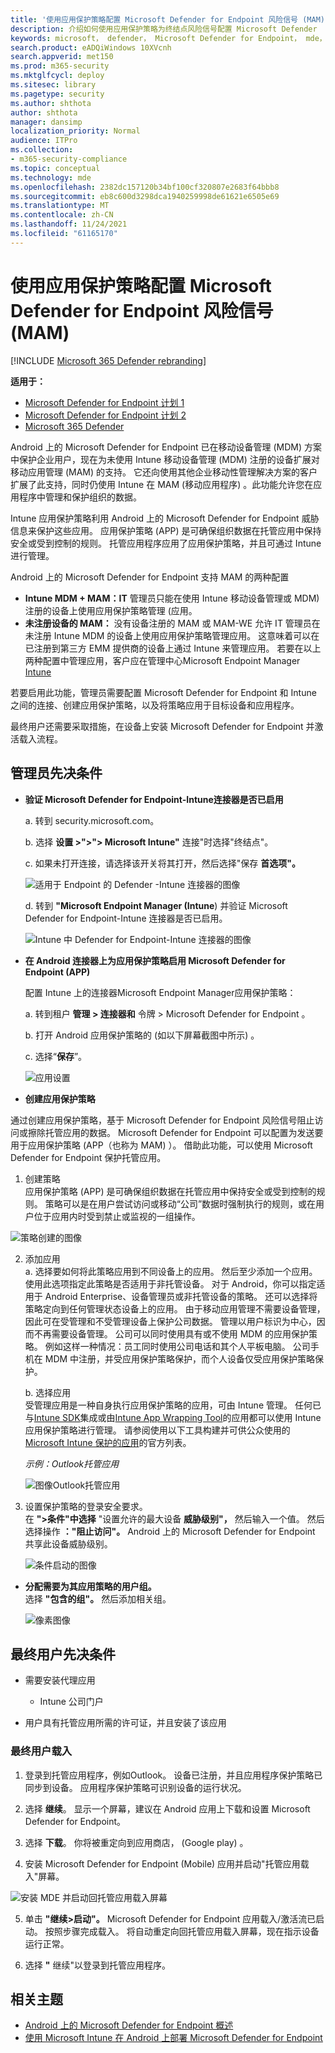 ```yaml
---
title: '使用应用保护策略配置 Microsoft Defender for Endpoint 风险信号 (MAM) '
description: 介绍如何使用应用保护策略为终结点风险信号配置 Microsoft Defender
keywords: microsoft， defender， Microsoft Defender for Endpoint， mde， android， 配置， MAM， 应用保护ection 策略， 托管应用
search.product: eADQiWindows 10XVcnh
search.appverid: met150
ms.prod: m365-security
ms.mktglfcycl: deploy
ms.sitesec: library
ms.pagetype: security
ms.author: shthota
author: shthota
manager: dansimp
localization_priority: Normal
audience: ITPro
ms.collection:
- m365-security-compliance
ms.topic: conceptual
ms.technology: mde
ms.openlocfilehash: 2382dc157120b34bf100cf320807e2683f64bbb8
ms.sourcegitcommit: eb8c600d3298dca1940259998de61621e6505e69
ms.translationtype: MT
ms.contentlocale: zh-CN
ms.lasthandoff: 11/24/2021
ms.locfileid: "61165170"
---
```

# <a name="configure-microsoft-defender-for-endpoint-risk-signals-using-app-protection-policies-mam"></a>使用应用保护策略配置 Microsoft Defender for Endpoint 风险信号 (MAM) 

[!INCLUDE [Microsoft 365 Defender rebranding](../../includes/microsoft-defender.md)]

**适用于：**
- [Microsoft Defender for Endpoint 计划 1](https://go.microsoft.com/fwlink/p/?linkid=2154037)
- [Microsoft Defender for Endpoint 计划 2](https://go.microsoft.com/fwlink/p/?linkid=2154037)
- [Microsoft 365 Defender](https://go.microsoft.com/fwlink/?linkid=2118804)



Android 上的 Microsoft Defender for Endpoint 已在移动设备管理 (MDM) 方案中保护企业用户，现在为未使用 Intune 移动设备管理 (MDM) 注册的设备扩展对移动应用管理 (MAM) 的支持。 它还向使用其他企业移动性管理解决方案的客户扩展了此支持，同时仍使用 Intune 在 MAM (移动应用程序) 。此功能允许您在应用程序中管理和保护组织的数据。

Intune 应用保护策略利用 Android 上的 Microsoft Defender for Endpoint 威胁信息来保护这些应用。 应用保护策略 (APP) 是可确保组织数据在托管应用中保持安全或受到控制的规则。 托管应用程序应用了应用保护策略，并且可通过 Intune 进行管理。  

Android 上的 Microsoft Defender for Endpoint 支持 MAM 的两种配置
- **Intune MDM + MAM：IT** 管理员只能在使用 Intune 移动设备管理或 MDM) 注册的设备上使用应用保护策略管理 (应用。
- **未注册设备的 MAM：** 没有设备注册的 MAM 或 MAM-WE 允许 IT [](/mem/intune/app/app-protection-policy)管理员在未注册 Intune MDM 的设备上使用应用保护策略管理应用。 这意味着可以在已注册到第三方 EMM 提供商的设备上通过 Intune 来管理应用。 若要在以上两种配置中管理应用，客户应在管理中心Microsoft Endpoint Manager [Intune](https://go.microsoft.com/fwlink/?linkid=2109431)

若要启用此功能，管理员需要配置 Microsoft Defender for Endpoint 和 Intune 之间的连接、创建应用保护策略，以及将策略应用于目标设备和应用程序。 
 
最终用户还需要采取措施，在设备上安装 Microsoft Defender for Endpoint 并激活载入流程。


## <a name="admin-prerequisites"></a>管理员先决条件

- **验证 Microsoft Defender for Endpoint-Intune连接器是否已启用**

  a. 转到 security.microsoft.com。 

  b. 选择 **设置 >">"> Microsoft Intune"** 连接"时选择"终结点"。

  c. 如果未打开连接，请选择该开关将其打开，然后选择"保存 **首选项"。**

  ![适用于 Endpoint 的 Defender -Intune 连接器的图像](images/enable-intune-connection.png)

  d. 转到 **"Microsoft Endpoint Manager (Intune**) 并验证 Microsoft Defender for Endpoint-Intune 连接器是否已启用。

  ![Intune 中 Defender for Endpoint-Intune 连接器的图像](images/validate-intune-connector.png)

- **在 Android 连接器上为应用保护策略启用 Microsoft Defender for Endpoint (APP)**
  
  配置 Intune 上的连接器Microsoft Endpoint Manager应用保护策略：

  a. 转到租户 **管理 > 连接器和** 令牌 > Microsoft Defender for Endpoint 。

  b. 打开 Android 应用保护策略的 (如以下屏幕截图中所示) 。

  c. 选择“**保存**”。

  ![应用设置](images/app-settings.png)

- **创建应用保护策略** 
 
通过创建应用保护策略，基于 Microsoft Defender for Endpoint 风险信号阻止访问或擦除托管应用的数据。
Microsoft Defender for Endpoint 可以配置为发送要用于应用保护策略 (APP（也称为 MAM) ）。 借助此功能，可以使用 Microsoft Defender for Endpoint 保护托管应用。

1. 创建策略 <br>
应用保护策略 (APP) 是可确保组织数据在托管应用中保持安全或受到控制的规则。 策略可以是在用户尝试访问或移动“公司”数据时强制执行的规则，或在用户位于应用内时受到禁止或监视的一组操作。 

![策略创建的图像](images/create-policy.png)

2. 添加应用 <br>
    a. 选择要如何将此策略应用到不同设备上的应用。 然后至少添加一个应用。 <br>
    使用此选项指定此策略是否适用于非托管设备。 对于 Android，你可以指定适用于 Android Enterprise、设备管理员或非托管设备的策略。 还可以选择将策略定向到任何管理状态设备上的应用。
由于移动应用管理不需要设备管理，因此可在受管理和不受管理设备上保护公司数据。 管理以用户标识为中心，因而不再需要设备管理。 公司可以同时使用具有或不使用 MDM 的应用保护策略。 例如这样一种情况：员工同时使用公司电话和其个人平板电脑。 公司手机在 MDM 中注册，并受应用保护策略保护，而个人设备仅受应用保护策略保护。

    b. 选择应用<br>
    受管理应用是一种自身执行应用保护策略的应用，可由 Intune 管理。 任何已与[Intune SDK](/mem/intune/developer/app-sdk)集成或由[Intune App Wrapping Tool](/mem/intune/developer/apps-prepare-mobile-application-management)的应用都可以使用 Intune 应用保护策略进行管理。 请参阅使用以下工具构建并可供公众使用的 [Microsoft Intune 保护的应用](/mem/intune/apps/apps-supported-intune-apps)的官方列表。

    *示例：Outlook托管应用*

    ![图像Outlook托管应用](images/managed-app.png)

 3. 设置保护策略的登录安全要求。 <br>
在 **">条件"中选择** "设置允许的最大设备 **威胁级别"，** 然后输入一个值。 然后选择操作 **："阻止访问"。** Android 上的 Microsoft Defender for Endpoint 共享此设备威胁级别。

    ![条件启动的图像](images/conditional-launch.png)


- **分配需要为其应用策略的用户组。**<br>
  选择 **"包含的组"。** 然后添加相关组。 

    ![像素图像](images/assignment.png)


## <a name="end-user-prerequisites"></a>最终用户先决条件
- 需要安装代理应用
    - Intune 公司门户
    
- 用户具有托管应用所需的许可证，并且安装了该应用

### <a name="end-user-onboarding"></a>最终用户载入 

1. 登录到托管应用程序，例如Outlook。 设备已注册，并且应用程序保护策略已同步到设备。 应用程序保护策略可识别设备的运行状况。  

2. 选择 **继续**。 显示一个屏幕，建议在 Android 应用上下载和设置 Microsoft Defender for Endpoint。

3. 选择 **下载**。 你将被重定向到应用商店， (Google play) 。 

4.  安装 Microsoft Defender for Endpoint (Mobile) 应用并启动"托管应用载入"屏幕。

  ![安装 MDE 并启动回托管应用载入屏幕](images/download-mde.png)

5.  单击 **"继续>启动"。** Microsoft Defender for Endpoint 应用载入/激活流已启动。 按照步骤完成载入。 将自动重定向回托管应用载入屏幕，现在指示设备运行正常。

6. 选择 **"** 继续"以登录到托管应用程序。 



## <a name="related-topics"></a>相关主题

- [Android 上的 Microsoft Defender for Endpoint 概述](microsoft-defender-endpoint-android.md)
- [使用 Microsoft Intune 在 Android 上部署 Microsoft Defender for Endpoint](android-intune.md)
